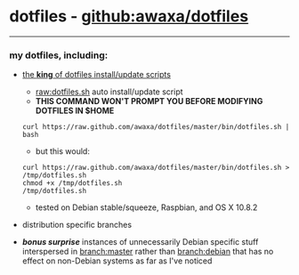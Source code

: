 # dotfiles - [github:awaxa/dotfiles](git://github.com/awaxa/dotfiles.git "git://github.com/awaxa/dotfiles.git")
---
### my dotfiles, including:
* [the **king** of dotfiles install/update scripts](https://github.com/awaxa/dotfiles/blob/master/bin/dotfiles.sh "https://github.com/awaxa/dotfiles/blob/master/bin/dotfiles.sh")
  * [raw:dotfiles.sh](https://raw.github.com/awaxa/dotfiles/master/bin/dotfiles.sh "https://raw.github.com/awaxa/dotfiles/master/bin/dotfiles.sh") auto install/update script
  * **THIS COMMAND WON'T PROMPT YOU BEFORE MODIFYING DOTFILES IN $HOME**
  
  ```shell
  curl https://raw.github.com/awaxa/dotfiles/master/bin/dotfiles.sh | bash
  ```
  
  * but this would:
  
  ```shell
  curl https://raw.github.com/awaxa/dotfiles/master/bin/dotfiles.sh > /tmp/dotfiles.sh
  chmod +x /tmp/dotfiles.sh
  /tmp/dotfiles.sh
  ```
    
  * tested on Debian stable/squeeze, Raspbian, and OS X 10.8.2
* distribution specific branches
* ***bonus surprise*** instances of unnecessarily Debian specific stuff interspersed in [branch:master](https://github.com/awaxa/dotfiles/tree/master "github:awaxa/dotfiles/tree/master") rather than [branch:debian](https://github.com/awaxa/dotfiles/tree/debian "github:awaxa/dotfiles/tree/debian") that has no effect on non-Debian systems as far as I've noticed
